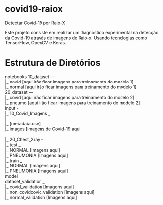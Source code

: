 # covid19-raiox
Detectar Covid-19 por Raio-X

Este projeto consiste em realizar um diagnóstico experimental na detecção da Covid-19 através de imagens de Raio-x. Usando tecnologias como TensorFlow, OpenCV e Keras.

# Estrutura de Diretórios
notebooks
10_dataset — 
<br>       |_ covid  [aqui irão ficar imagens para treinamento do modelo 1]
<br>       |_ normal [aqui irão ficar imagens para treinamento do modelo 1]
<br>
20_dataset — 
<br>       |_ covid  [aqui irão ficar imagens para treinamento do modelo 2]
<br>       |_ pneumo [aqui irão ficar imagens para treinamento do modelo 2]
<br>
input - 
<br>      |_ 10_Covid_Imagens _ 
<br>      |
               <br> |_ [metadata.csv]
               <br> |_ images [imagens de Covid-19 aqui]
      <br>
               <br> |_ 20_Chest_Xray -
                      <br>|_ test _
                               <br>|_ NORMAL    [Imagens aqui]
                               <br>|_ PNEUMONIA [Imagens aqui]
                       <br>|_ train _
                                <br>|_ NORMAL    [Imagens aqui]
                                <br>|_ PNEUMONIA [Imagens aqui]
<br>model
<br>dataset_validation _
                   <br>|_ covid_validation          [Imagens aqui]
                   <br>|_ non_covidcovid_validation [Imagens aqui]
                   <br>|_ normal_validation         [Imagens aqui]
